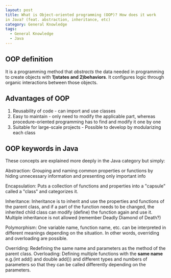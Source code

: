 ```yaml
---
layout: post
title: What is Object-oriented programming (OOP)? How does it work
in Java? (feat. abstraction, inheritance, etc)
category: General Knowledge
tags:
  - General Knowledge
  - Java
---
```

## OOP definition
It is a programming method that *abstracts* the data needed in 
programming to create objects with **1)states and 2)behaviors**. 
It configures logic through organic interactions between those 
objects.

## Advantages of OOP
1) Reusability of code - can import and use classes
2) Easy to maintain - only need to modify the applicable part, whereas procedure-oriented 
programming has to find and modify it one by one
3) Suitable for large-scale projects - Possible to develop by modularizing 
each class

## OOP keywords in Java
These concepts are explained more deeply in the Java category
but simply:

Abstraction: Grouping and naming common properties or functions by
hiding unnecessary information and presenting only important info

Encapsulation: Puts a collection of functions and properties into 
a "capsule" called a "class" and categorizes it.

Inheritance: Inheritance is to inherit and use the properties and
functions of the parent class, and if a part of the function needs 
to be changed, the inherited child class can modify (define) the 
function again and use it. Multiple inheritance is not allowed
(remember Deadly Diamond of Death?)

Polymorphism: One variable name, function name, etc. can be 
interpreted in different meanings depending on the situation. In 
other words, overriding and overloading are possible.

Overriding: Redefining the same name and parameters as the method 
of the parent class.
Overloading: Defining multiple functions with the **same name** 
e.g.(int add() and double add()) and different types and numbers 
of parameters so that they can be called differently depending 
on the parameters.


